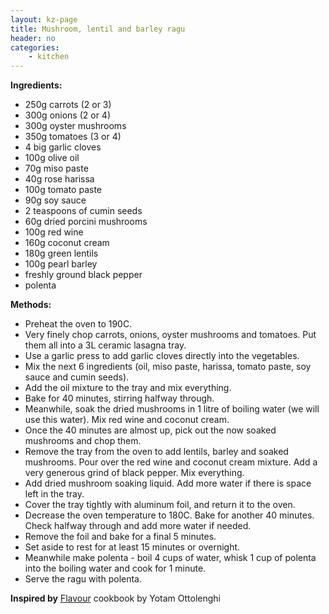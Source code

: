 ```yaml
---
layout: kz-page
title: Mushroom, lentil and barley ragu
header: no
categories:
    - kitchen
---
```


**Ingredients:**

* 250g carrots (2 or 3)
* 300g onions (2 or 4)
* 300g oyster mushrooms
* 350g tomatoes (3 or 4)
* 4 big garlic cloves
<nbsp></nbsp>
* 100g olive oil
* 70g miso paste
* 40g rose harissa
* 100g tomato paste
* 90g soy sauce
* 2 teaspoons of cumin seeds
<nbsp></nbsp>
* 60g dried porcini mushrooms
* 100g red wine
* 160g coconut cream
* 180g green lentils
* 100g pearl barley
* freshly ground black pepper
<nbsp></nbsp>
* polenta

**Methods:**

* Preheat the oven to 190C.
* Very finely chop carrots, onions, oyster mushrooms and tomatoes. Put them all into a 3L ceramic lasagna tray.
* Use a garlic press to add garlic cloves directly into the vegetables.
* Mix the next 6 ingredients (oil, miso paste, harissa, tomato paste, soy sauce and cumin seeds).
* Add the oil mixture to the tray and mix everything.
* Bake for 40 minutes, stirring halfway through.
* Meanwhile, soak the dried mushrooms in 1 litre of boiling water (we will use this water). Mix red wine and coconut cream.
* Once the 40 minutes are almost up, pick out the now soaked mushrooms and chop them.
* Remove the tray from the oven to add lentils, barley and soaked mushrooms. Pour over the red wine and coconut cream mixture. Add a very generous grind of black pepper. Mix everything.
* Add dried mushroom soaking liquid. Add more water if there is space left in the tray.
* Cover the tray tightly with aluminum foil, and return it to the oven.
* Decrease the oven temperature to 180C. Bake for another 40 minutes. Check halfway through and add more water if needed.
* Remove the foil and bake for a final 5 minutes.
* Set aside to rest for at least 15 minutes or overnight.
* Meanwhile make polenta - boil 4 cups of water, whisk 1 cup of polenta into the boiling water and cook for 1 minute.
* Serve the ragu with polenta. 

**Inspired by** [Flavour](https://www.penguin.co.uk/books/111/1116203/ottolenghi-flavour/9781785038938.html) cookbook by Yotam Ottolenghi
